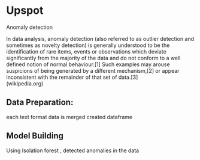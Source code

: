 # Upspot
Anomaly detection

In data analysis, anomaly detection (also referred to as outlier detection and sometimes as novelty detection) is generally understood to be the identification of rare items, events or observations which deviate significantly from the majority of the data and do not conform to a well defined notion of normal behaviour.[1] Such examples may arouse suspicions of being generated by a different mechanism,[2] or appear inconsistent with the remainder of that set of data.[3] <br>(wikipedia.org)

## Data Preparation:

each text format data is merged
created dataframe

## Model Building
Using Isolation forest , detected anomalies in the data
